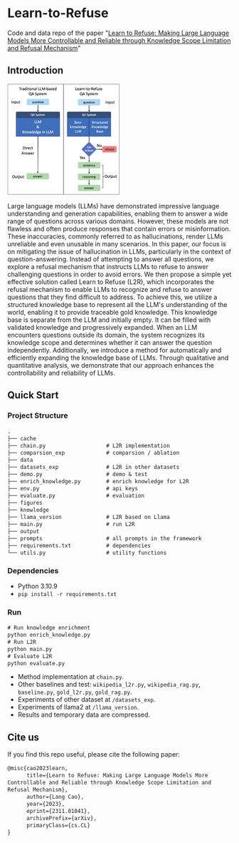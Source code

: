 # Learn-to-Refuse

Code and data repo of the paper "[Learn to Refuse: Making Large Language Models More Controllable and Reliable through Knowledge Scope Limitation and Refusal Mechanism](https://arxiv.org/abs/2311.01041)"

## Introduction

<img src="figures/overview.jpg" width="50%" height="50%">

Large language models (LLMs) have demonstrated impressive language understanding and generation capabilities, enabling them to answer a wide range of questions across various domains. However, these models are not flawless and often produce responses that contain errors or misinformation. These inaccuracies, commonly referred to as hallucinations, render LLMs unreliable and even unusable in many scenarios. In this paper, our focus is on mitigating the issue of hallucination in LLMs, particularly in the context of question-answering. Instead of attempting to answer all questions, we explore a refusal mechanism that instructs LLMs to refuse to answer challenging questions in order to avoid errors. We then propose a simple yet effective solution called Learn to Refuse (L2R), which incorporates the refusal mechanism to enable LLMs to recognize and refuse to answer questions that they find difficult to address. To achieve this, we utilize a structured knowledge base to represent all the LLM's understanding of the world, enabling it to provide traceable gold knowledge. This knowledge base is separate from the LLM and initially empty. It can be filled with validated knowledge and progressively expanded. When an LLM encounters questions outside its domain, the system recognizes its knowledge scope and determines whether it can answer the question independently. Additionally, we introduce a method for automatically and efficiently expanding the knowledge base of LLMs. Through qualitative and quantitative analysis, we demonstrate that our approach enhances the controllability and reliability of LLMs.

## Quick Start

### Project Structure

```shell
.
├── cache
├── chain.py                   # L2R implementation
├── comparsion_exp             # comparsion / ablation
├── data
├── datasets_exp               # L2R in other datasets
├── demo.py                    # demo & test
├── enrich_knowledge.py        # enrich knowledge for L2R
├── env.py                     # api keys
├── evaluate.py                # evaluation
├── figures
├── knowledge
├── llama_version              # L2R based on Llama
├── main.py                    # run L2R
├── output
├── prompts                    # all prompts in the framework
├── requirements.txt           # dependencies
└── utils.py                   # utility functions
```

### Dependencies

* Python 3.10.9
* `pip install -r requirements.txt`

### Run

```shell
# Run knowledge enrichment
python enrich_knowledge.py
# Run L2R
python main.py
# Evaluate L2R
python evaluate.py

```

* Method implementation at `chain.py`.
* Other baselines and test: `wikipedia_l2r.py`, `wikipedia_rag.py`, `baseline.py`, `gold_l2r.py`, `gold_rag.py`.
* Experiments of other dataset at `/datasets_exp`.
* Experiments of llama2 at `/llama_version`.
* Results and temporary data are compressed.

## Cite us

If you find this repo useful, please cite the following paper:

```
@misc{cao2023learn,
      title={Learn to Refuse: Making Large Language Models More Controllable and Reliable through Knowledge Scope Limitation and Refusal Mechanism}, 
      author={Lang Cao},
      year={2023},
      eprint={2311.01041},
      archivePrefix={arXiv},
      primaryClass={cs.CL}
}
```